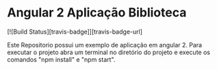 # Angular 2 Aplicação Biblioteca
[![Build Status][travis-badge]][travis-badge-url]

Este Repositorio possui um exemplo de aplicação em angular 2.
Para executar o projeto abra um terminal no diretório do projeto e execute os comandos "npm install" e "npm start".
